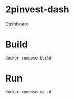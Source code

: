 # 2pinvest-dash
Dashboard

# Build
```
docker-compose build
```

# Run
```
docker-compose up -d
```
